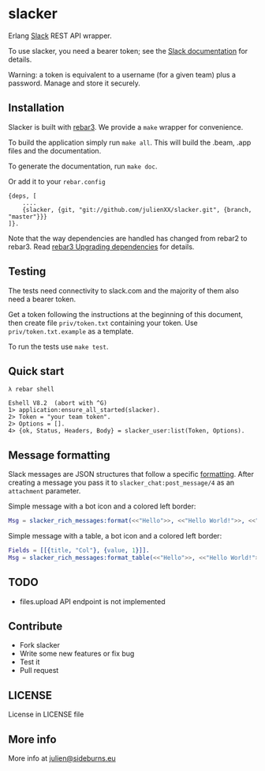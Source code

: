 slacker
=======

Erlang [Slack](http://slack.com) REST API wrapper.

To use slacker, you need a bearer token; see the [Slack documentation](https://api.slack.com/web#authentication) for details.
 
Warning: a token is equivalent to a username (for a given team) plus a password. Manage and store it securely.

## Installation

Slacker is built with [rebar3](https://www.rebar3.org/). We provide a `make` wrapper for convenience.

To build the application simply run `make all`. This will build the .beam, .app
files and the documentation.

To generate the documentation, run `make doc`.

Or add it to your `rebar.config`

```
{deps, [
    ....
    {slacker, {git, "git://github.com/julienXX/slacker.git", {branch, "master"}}}
]}.
```

Note that the way dependencies are handled has changed from rebar2 to rebar3. Read [rebar3 Upgrading dependencies](https://www.rebar3.org/docs/dependencies#section-upgrading-dependencies) for details.

## Testing

The tests need connectivity to slack.com and the majority of them also need a bearer token.

Get a token following the instructions at the beginning of this document, then create file `priv/token.txt` containing your token. Use `priv/token.txt.example` as a template.

To run the tests use `make test`.

## Quick start
```shell
λ rebar shell
```
```
Eshell V8.2  (abort with ^G)
1> application:ensure_all_started(slacker).
2> Token = "your team token".
2> Options = [].
4> {ok, Status, Headers, Body} = slacker_user:list(Token, Options).
```

## Message formatting

Slack messages are JSON structures that follow a specific [formatting](https://api.slack.com/docs/attachments). After creating a message you pass it
to `slacker_chat:post_message/4` as an `attachment` parameter.

Simple message with a bot icon and a colored left border:
```erlang
Msg = slacker_rich_messages:format(<<"Hello">>, <<"Hello World!">>, <<"#df4f18">>).
```

Simple message with a table, a bot icon and a colored left border:
```erlang
Fields = [[{title, "Col"}, {value, 1}]].
Msg = slacker_rich_messages:format_table(<<"Hello">>, <<"Hello World!">>, Fields, <<"#df4f18">>).
```

## TODO
- files.upload API endpoint is not implemented

## Contribute
- Fork slacker
- Write some new features or fix bug
- Test it
- Pull request

## LICENSE
License in LICENSE file

## More info
More info at julien@sideburns.eu
